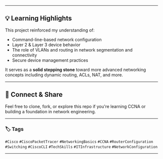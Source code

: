 
---

## 💡 Learning Highlights

This project reinforced my understanding of:
- Command-line-based network configuration
- Layer 2 & Layer 3 device behavior
- The role of VLANs and routing in network segmentation and connectivity
- Secure device management practices

It serves as a **solid stepping stone** toward more advanced networking concepts including dynamic routing, ACLs, NAT, and more.

---

## 🔗 Connect & Share

Feel free to clone, fork, or explore this repo if you're learning CCNA or building a foundation in network engineering.

---

### 🏷️ Tags  
`#Cisco` `#CiscoPacketTracer` `#NetworkingBasics` `#CCNA` `#RouterConfiguration` `#Switching` `#CiscoCLI` `#TechSkills` `#ITInfrastructure` `#NetworkConfiguration`

---
